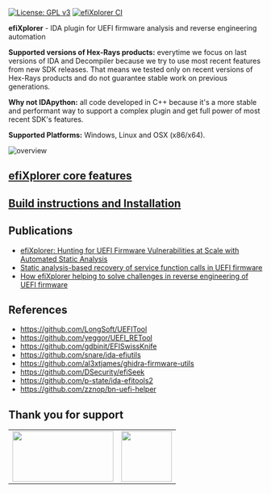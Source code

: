 [![License: GPL v3](https://img.shields.io/badge/License-GPL%20v3-blue.svg)](http://www.gnu.org/licenses/gpl-3.0)
[![efiXplorer CI](https://github.com/binarly-io/efiXplorer/actions/workflows/ci-build.yml/badge.svg)](https://github.com/binarly-io/efiXplorer/actions)

**efiXplorer** - IDA plugin for UEFI firmware analysis and reverse engineering automation

__Supported versions of Hex-Rays products:__ everytime we focus on last versions of IDA and Decompiler because we try to use most recent features from new SDK releases. That means we tested only on recent versions of Hex-Rays products and do not guarantee stable work on previous generations.

__Why not IDApython:__ all code developed in C++ because it's a more stable and performant way to support a complex plugin and get full power of most recent SDK's features.

__Supported Platforms:__ Windows, Linux and OSX (x86/x64).

![overview](pics/efiXplorer_new_1.gif)

## [efiXplorer core features](https://github.com/binarly-io/efiXplorer/wiki/efiXplorer-features)

## [Build instructions and Installation](https://github.com/binarly-io/efiXplorer/wiki/Build-instruction-and-installation)

## Publications

* [efiXplorer: Hunting for UEFI Firmware Vulnerabilities at Scale with Automated Static Analysis](https://i.blackhat.com/eu-20/Wednesday/eu-20-Labunets-efiXplorer-Hunting-For-UEFI-Firmware-Vulnerabilities-At-Scale-With-Automated-Static-Analysis.pdf)
* [Static analysis-based recovery of service function calls in UEFI firmware](https://www.youtube.com/watch?v=rK0tmVa19ME)
* [How efiXplorer helping to solve challenges in reverse engineering of UEFI firmware](https://www.youtube.com/watch?v=FFGQJBmRkLw)

## References

* https://github.com/LongSoft/UEFITool
* https://github.com/yeggor/UEFI_RETool
* https://github.com/gdbinit/EFISwissKnife
* https://github.com/snare/ida-efiutils
* https://github.com/al3xtjames/ghidra-firmware-utils
* https://github.com/DSecurity/efiSeek
* https://github.com/p-state/ida-efitools2
* https://github.com/zznop/bn-uefi-helper

## Thank you for support

<table>
<tbody>
<tr>
<td><img src="https://hex-rays.com/wp-content/themes/hx2021/dist/img/logo.svg" width="200" height="100"></td>
<td><img src="https://www.jetbrains.com/company/brand/img/jetbrains_logo.png" width="100" height="100"></td>
</tr>
</tbody>
</table>
